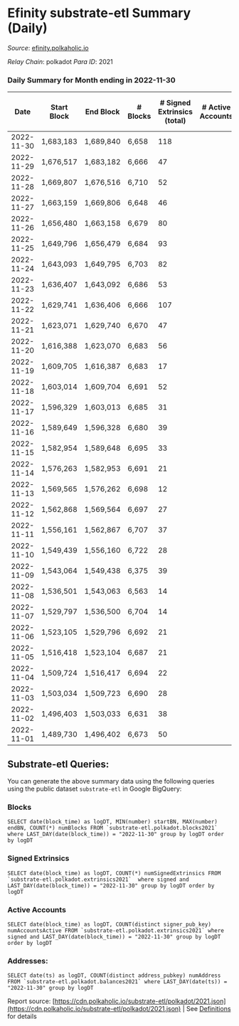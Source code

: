# Efinity substrate-etl Summary (Daily)

_Source_: [efinity.polkaholic.io](https://efinity.polkaholic.io)

*Relay Chain*: polkadot
*Para ID*: 2021



### Daily Summary for Month ending in 2022-11-30


| Date | Start Block | End Block | # Blocks | # Signed Extrinsics (total) | # Active Accounts | # Passive | # New | # Addresses with Balances | # Events | # Transfers | # XCM Transfers In | # XCM Transfers Out |
| ---- | ----------- | --------- | -------- | --------------------------- | ----------------- | --------- | ----- | ------------------------- | -------- | ----------- | ------------------ | ------------------- |
| 2022-11-30 | 1,683,183 | 1,689,840 | 6,658  | 118 |  |  |  | 15,760 | 14,060 | 32  |   |   |
| 2022-11-29 | 1,676,517 | 1,683,182 | 6,666  | 47 |  |  |  |  | 13,683 | 7  |   |   |
| 2022-11-28 | 1,669,807 | 1,676,516 | 6,710  | 52 |  |  |  |  | 13,792 | 13  |   |   |
| 2022-11-27 | 1,663,159 | 1,669,806 | 6,648  | 46 |  |  |  |  | 13,653 | 4  |   |   |
| 2022-11-26 | 1,656,480 | 1,663,158 | 6,679  | 80 |  |  |  |  | 13,998 | 13  |   |   |
| 2022-11-25 | 1,649,796 | 1,656,479 | 6,684  | 93 |  |  |  |  | 14,100 | 25  |   |   |
| 2022-11-24 | 1,643,093 | 1,649,795 | 6,703  | 82 |  |  |  |  | 14,082 | 13  |   |   |
| 2022-11-23 | 1,636,407 | 1,643,092 | 6,686  | 53 |  |  |  | 15,731 | 13,766 | 12  |   |   |
| 2022-11-22 | 1,629,741 | 1,636,406 | 6,666  | 107 |  |  |  | 15,727 | 14,021 | 18  |   |   |
| 2022-11-21 | 1,623,071 | 1,629,740 | 6,670  | 47 |  |  |  |  | 13,658 | 24  |   |   |
| 2022-11-20 | 1,616,388 | 1,623,070 | 6,683  | 56 |  |  |  |  | 13,697 | 39  |   |   |
| 2022-11-19 | 1,609,705 | 1,616,387 | 6,683  | 17 |  |  |  | 15,707 | 13,505 | 5  | 1 ($0.08) |   |
| 2022-11-18 | 1,603,014 | 1,609,704 | 6,691  | 52 |  |  |  |  | 13,728 | 20  |   |   |
| 2022-11-17 | 1,596,329 | 1,603,013 | 6,685  | 31 |  |  |  |  | 13,578 | 12  |   |   |
| 2022-11-16 | 1,589,649 | 1,596,328 | 6,680  | 39 |  |  |  | 15,695 | 13,607 | 33  |   |   |
| 2022-11-15 | 1,582,954 | 1,589,648 | 6,695  | 33 |  |  |  | 15,684 | 13,599 | 17  |   |   |
| 2022-11-14 | 1,576,263 | 1,582,953 | 6,691  | 21 |  |  |  |  | 13,519 | 8  |   |   |
| 2022-11-13 | 1,569,565 | 1,576,262 | 6,698  | 12 |  |  |  |  | 13,485 | 6  |   |   |
| 2022-11-12 | 1,562,868 | 1,569,564 | 6,697  | 27 |  |  |  |  | 13,578 | 15  |   |   |
| 2022-11-11 | 1,556,161 | 1,562,867 | 6,707  | 37 |  |  |  | 15,674 | 13,679 | 22  |   |   |
| 2022-11-10 | 1,549,439 | 1,556,160 | 6,722  | 28 |  |  |  |  | 13,653 | 11  |   |   |
| 2022-11-09 | 1,543,064 | 1,549,438 | 6,375  | 39 |  |  |  |  | 13,003 | 16  |   |   |
| 2022-11-08 | 1,536,501 | 1,543,063 | 6,563  | 14 |  |  |  |  | 13,229 | 3  |   |   |
| 2022-11-07 | 1,529,797 | 1,536,500 | 6,704  | 14 |  |  |  |  | 13,508 | 4  |   |   |
| 2022-11-06 | 1,523,105 | 1,529,796 | 6,692  | 21 |  |  |  |  | 13,522 | 10  |   |   |
| 2022-11-05 | 1,516,418 | 1,523,104 | 6,687  | 21 |  |  |  |  | 13,520 | 10  |   |   |
| 2022-11-04 | 1,509,724 | 1,516,417 | 6,694  | 22 |  |  |  |  | 13,541 | 18  |   |   |
| 2022-11-03 | 1,503,034 | 1,509,723 | 6,690  | 28 |  |  |  | 15,641 | 13,602 | 9  |   |   |
| 2022-11-02 | 1,496,403 | 1,503,033 | 6,631  | 38 |  |  |  | 15,639 | 13,514 | 6  |   |   |
| 2022-11-01 | 1,489,730 | 1,496,402 | 6,673  | 50 |  |  |  | 15,638 | 13,717 | 13  |   |   |

## Substrate-etl Queries:
You can generate the above summary data using the following queries using the public dataset `substrate-etl` in Google BigQuery:


### Blocks
```
SELECT date(block_time) as logDT, MIN(number) startBN, MAX(number) endBN, COUNT(*) numBlocks FROM `substrate-etl.polkadot.blocks2021`  where LAST_DAY(date(block_time)) = "2022-11-30" group by logDT order by logDT
```


### Signed Extrinsics
```
SELECT date(block_time) as logDT, COUNT(*) numSignedExtrinsics FROM `substrate-etl.polkadot.extrinsics2021`  where signed and LAST_DAY(date(block_time)) = "2022-11-30" group by logDT order by logDT
```


### Active Accounts
```
SELECT date(block_time) as logDT, COUNT(distinct signer_pub_key) numAccountsActive FROM `substrate-etl.polkadot.extrinsics2021` where signed and LAST_DAY(date(block_time)) = "2022-11-30" group by logDT order by logDT
```


### Addresses:
```
SELECT date(ts) as logDT, COUNT(distinct address_pubkey) numAddress FROM `substrate-etl.polkadot.balances2021` where LAST_DAY(date(ts)) = "2022-11-30" group by logDT
```



Report source: [https://cdn.polkaholic.io/substrate-etl/polkadot/2021.json](https://cdn.polkaholic.io/substrate-etl/polkadot/2021.json) | See [Definitions](/DEFINITIONS.md) for details
